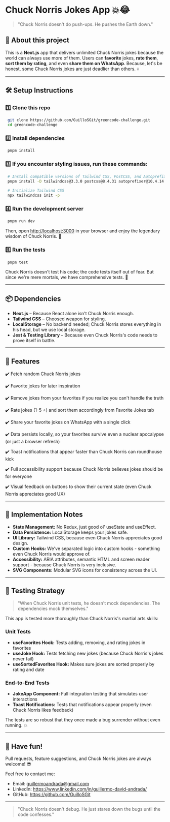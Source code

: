 # Chuck Norris Jokes App 💥😂

> "Chuck Norris doesn't do push-ups. He pushes the Earth down."

## 🚀 About this project
This is a **Next.js** app that delivers unlimited Chuck Norris jokes because the world can always use more of them. Users can **favorite** jokes, **rate them**, **sort them by rating**, and even **share them on WhatsApp**. Because, let's be honest, some Chuck Norris jokes are just deadlier than others. 💀

---

## 🛠 Setup Instructions

### 1️⃣ Clone this repo
```sh
 git clone https://github.com/GuilloSGit/greencode-challenge.git
 cd greencode-challenge
```

### 2️⃣ Install dependencies
```sh
 pnpm install
```

### 3️⃣ If you encounter styling issues, run these commands:
```sh
 # Install compatible versions of Tailwind CSS, PostCSS, and Autoprefixer
 pnpm install -D tailwindcss@3.3.0 postcss@8.4.31 autoprefixer@10.4.14
 
 # Initialize Tailwind CSS
 npx tailwindcss init -p
```

### 4️⃣ Run the development server
```sh
 pnpm run dev
```
Then, open [http://localhost:3000](http://localhost:3000) in your browser and enjoy the legendary wisdom of Chuck Norris. 🥋

### 5️⃣ Run the tests
```sh
 pnpm test
```
Chuck Norris doesn't test his code; the code tests itself out of fear. But since we're mere mortals, we have comprehensive tests. 💪

---

## 📦 Dependencies
- **Next.js** – Because React alone isn't Chuck Norris enough.
- **Tailwind CSS** – Choosed weapon for styling.
- **LocalStorage** – No backend needed; Chuck Norris stores everything in his head, but we use local storage.
- **Jest & Testing Library** – Because even Chuck Norris's code needs to prove itself in battle.

---

## 🎯 Features
✔️ Fetch random Chuck Norris jokes

✔️ Favorite jokes for later inspiration

✔️ Remove jokes from your favorites if you realize you can't handle the truth

✔️ Rate jokes (1-5 ⭐) and sort them accordingly from Favorite Jokes tab

✔️ Share your favorite jokes on WhatsApp with a single click

✔️ Data persists locally, so your favorites survive even a nuclear apocalypse (or just a browser refresh)

✔️ Toast notifications that appear faster than Chuck Norris can roundhouse kick

✔️ Full accessibility support because Chuck Norris believes jokes should be for everyone

✔️ Visual feedback on buttons to show their current state (even Chuck Norris appreciates good UX)

---

## 📝 Implementation Notes
- **State Management:** No Redux, just good ol' useState and useEffect.
- **Data Persistence:** LocalStorage keeps your jokes safe.
- **UI Library:** Tailwind CSS, because even Chuck Norris appreciates good design.
- **Custom Hooks:** We've separated logic into custom hooks - something even Chuck Norris would approve of.
- **Accessibility:** ARIA attributes, semantic HTML and screen reader support - because Chuck Norris is very inclusive.
- **SVG Components:** Modular SVG icons for consistency across the UI.

---

## 🧪 Testing Strategy
> "When Chuck Norris unit tests, he doesn't mock dependencies. The dependencies mock themselves."

This app is tested more thoroughly than Chuck Norris's martial arts skills:

### Unit Tests
- **useFavorites Hook:** Tests adding, removing, and rating jokes in favorites
- **useJoke Hook:** Tests fetching new jokes (because Chuck Norris's jokes never fail)
- **useSortedFavorites Hook:** Makes sure jokes are sorted properly by rating and date

### End-to-End Tests
- **JokeApp Component:** Full integration testing that simulates user interactions
- **Toast Notifications:** Tests that notifications appear properly (even Chuck Norris likes feedback)

The tests are so robust that they once made a bug surrender without even running. 💥

---

## 🎉 Have fun!
Pull requests, feature suggestions, and Chuck Norris jokes are always welcome! 😎

Feel free to contact me:

- Email: guillermoandrada@gmail.com
- LinkedIn: https://www.linkedin.com/in/guillermo-david-andrada/
- GitHub: https://github.com/GuilloSGit

---

> "Chuck Norris doesn't debug. He just stares down the bugs until the code confesses."
